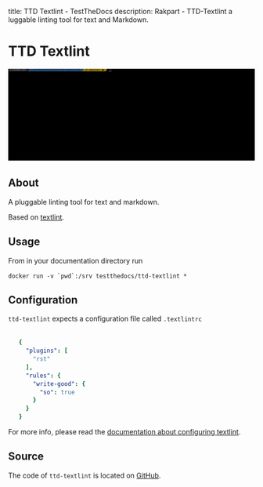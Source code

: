 title: TTD Textlint - TestTheDocs
description: Rakpart - TTD-Textlint a luggable linting tool for text and Markdown.

# TTD Textlint

![ttd-mdlint example](_static/ttd-textlinter-example.gif)

## About

A pluggable linting tool for text and markdown.

Based on [textlint](https://textlint.github.io).

## Usage

From in your documentation directory run

```shell
docker run -v `pwd`:/srv testthedocs/ttd-textlint *
```

## Configuration

`ttd-textlint` expects a configuration file called ``.textlintrc``

```yaml

   {
     "plugins": [
       "rst"
     ],
     "rules": {
       "write-good": {
         "so": true
       }
     }
   }
```

For more info, please read the [documentation about configuring textlint](https://github.com/textlint/textlint/blob/master/docs/configuring.md).

## Source

The code of `ttd-textlint` is located on [GitHub](https://github.com/testthedocs/rakpart/tree/master/ttd-textlint).

